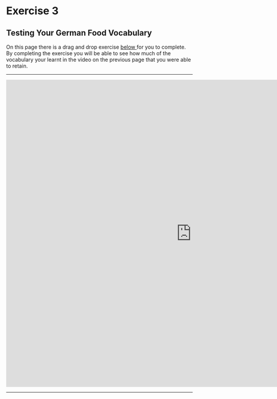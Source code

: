 
<h1> Exercise 3 </h1>
<h2>Testing Your German Food Vocabulary </h2>

<p>On this page there is a drag and drop exercise <u>below </u> for you to complete. By completing the exercise you will be able to see how much of the vocabulary your learnt in the video on the previous page that you were able to retain.</p>

<hr>

<iframe src="https://h5p.org/h5p/embed/168670" width="1000" height="829" frameborder="0" allowfullscreen="allowfullscreen"></iframe><script src="https://h5p.org/sites/all/modules/h5p/library/js/h5p-resizer.js" charset="UTF-8"></script>

<hr>




